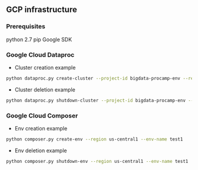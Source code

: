 ## GCP infrastructure

### Prerequisites
python 2.7
pip
Google SDK

### Google Cloud Dataproc

- Cluster creation example
```bash
python dataproc.py create-cluster --project-id bigdata-procamp-env --region us-central1 --cluster-name test1 --create-buckets
```
- Cluster deletion example
```bash
python dataproc.py shutdown-cluster --project-id bigdata-procamp-env --region us-central1 --cluster-name test1 --delete-buckets
```

### Google Cloud Composer

- Env creation example
```bash
python composer.py create-env --region us-central1 --env-name test1
```
- Env deletion example
```bash
python composer.py shutdown-env --region us-central1 --env-name test1
```
